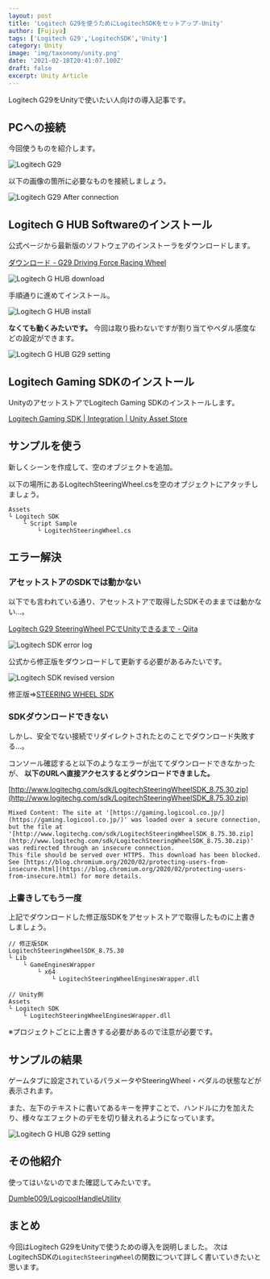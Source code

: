 ```yaml
---
layout: post
title: 'Logitech G29を使うためにLogitechSDKをセットアップ-Unity'
author: [Fujiya]
tags: ['Logitech G29','LogitechSDK','Unity']
category: Unity
image: 'img/taxonomy/unity.png'
date: '2021-02-18T20:41:07.100Z'
draft: false
excerpt: Unity Article
---
```


Logitech G29をUnityで使いたい人向けの導入記事です。

## PCへの接続

今回使うものを紹介します。

![Logitech G29](img/LogitechG29_001.jpg)

以下の画像の箇所に必要なものを接続しましょう。

![Logitech G29 After connection](img/LogitechG29_002.png)

## Logitech G HUB Softwareのインストール

公式ページから最新版のソフトウェアのインストーラをダウンロードします。

[ダウンロード - G29 Driving Force Racing Wheel](https://support.logi.com/hc/ja/articles/360024850133)

![Logitech G HUB download](img/LogitechG29_003.png)

手順通りに進めてインストール。

![Logitech G HUB install](img/LogitechG29_006.png)

**なくても動くみたいです。**
今回は取り扱わないですが割り当てやペダル感度などの設定ができます。

![Logitech G HUB G29 setting](img/LogitechG29_007.png)


## Logitech Gaming SDKのインストール

UnityのアセットストアでLogitech Gaming SDKのインストールします。

[Logitech Gaming SDK | Integration | Unity Asset Store](https://assetstore.unity.com/packages/tools/integration/logitech-gaming-sdk-6630)

<div class="ads"></div>

## サンプルを使う

新しくシーンを作成して、空のオブジェクトを追加。

以下の場所にあるLogitechSteeringWheel.csを空のオブジェクトにアタッチしましょう。

```bash:title=File
Assets
└ Logitech SDK
	└ Script Sample
		└ LogitechSteeringWheel.cs
```


## エラー解決

### アセットストアのSDKでは動かない

以下でも言われている通り、アセットストアで取得したSDKそのままでは動かない...。

[Logitech G29 SteeringWheel PCでUnityできるまで - Qiita](https://qiita.com/mmt/items/4de0646118c37c952b19)

![Logitech SDK error log](img/LogitechG29_005.png)

公式から修正版をダウンロードして更新する必要があるみたいです。

![Logitech SDK revised version](img/LogitechG29_004.png)

修正版⇒[STEERING WHEEL SDK](https://gaming.logicool.co.jp/ja-jp/partnerdeveloperlab/sdk-resource-list/steering-wheel-sdk.html)


### SDKダウンロードできない

しかし、安全でない接続でリダイレクトされたとのことでダウンロード失敗する...。

コンソール確認すると以下のようなエラーが出ててダウンロードできなかったが、
**以下のURLへ直接アクセスするとダウンロードできました。**

[http://www.logitechg.com/sdk/LogitechSteeringWheelSDK_8.75.30.zip](http://www.logitechg.com/sdk/LogitechSteeringWheelSDK_8.75.30.zip)

```bash:title=console
Mixed Content: The site at '[https://gaming.logicool.co.jp/](https://gaming.logicool.co.jp/)' was loaded over a secure connection, 
but the file at '[http://www.logitechg.com/sdk/LogitechSteeringWheelSDK_8.75.30.zip](http://www.logitechg.com/sdk/LogitechSteeringWheelSDK_8.75.30.zip)' was redirected through an insecure connection. 
This file should be served over HTTPS. This download has been blocked. 
See [https://blog.chromium.org/2020/02/protecting-users-from-insecure.html](https://blog.chromium.org/2020/02/protecting-users-from-insecure.html) for more details.
```

### 上書きしてもう一度

上記でダウンロードした修正版SDKをアセットストアで取得したものに上書きしましょう。

```bash:title=File
// 修正版SDK
LogitechSteeringWheelSDK_8.75.30
└ Lib
	└ GameEnginesWrapper
		└ x64
			└ LogitechSteeringWheelEnginesWrapper.dll

// Unity側
Assets
└ Logitech SDK
	└ LogitechSteeringWheelEnginesWrapper.dll
```

※プロジェクトごとに上書きする必要があるので注意が必要です。

<div class="ads"></div>

## サンプルの結果

ゲームタブに設定されているパラメータやSteeringWheel・ペダルの状態などが表示されます。

また、左下のテキストに書いてあるキーを押すことで、ハンドルに力を加えたり、様々なエフェクトのデモを切り替えれるようになっています。

![Logitech G HUB G29 setting](img/LogitechG29_008.png)

## その他紹介

使ってはいないのでまた確認してみたいです。

[Dumble009/LogicoolHandleUtility](https://github.com/Dumble009/LogicoolHandleUtility)

## まとめ
今回はLogitech G29をUnityで使うための導入を説明しました。
次はLogitechSDKの`LogitechSteeringWheel`の関数について詳しく書いていきたいと思います。
